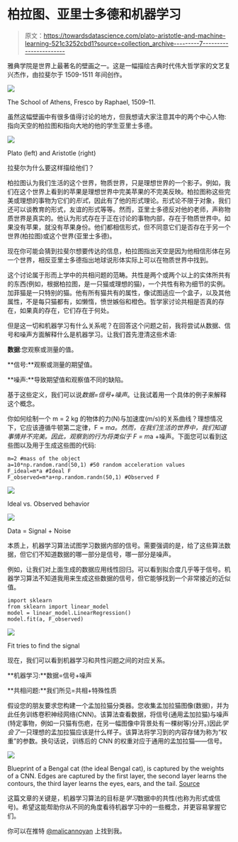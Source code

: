 # 柏拉图、亚里士多德和机器学习

> 原文：<https://towardsdatascience.com/plato-aristotle-and-machine-learning-521c3252cbd1?source=collection_archive---------7----------------------->

雅典学院是世界上最著名的壁画之一。这是一幅描绘古典时代伟大哲学家的文艺复兴杰作，由拉斐尔于 1509-1511 年间创作。

![](img/1c73eb97f850a81cb83341e3347f6b4f.png)

The School of Athens, Fresco by Raphael, 1509–11.

虽然这幅壁画中有很多值得讨论的地方，但我想请大家注意其中的两个中心人物:指向天空的柏拉图和指向大地的他的学生亚里士多德。

![](img/7d2ed8d7a3d88ea58c75548355993afa.png)

Plato (left) and Aristotle (right)

拉斐尔为什么要这样描绘他们？

柏拉图认为我们生活的这个世界，物质世界，只是理想世界的一个影子。例如，我们在这个世界上看到的苹果是理想世界中完美苹果的不完美反映。柏拉图称这些完美或理想的事物为它们的*形式*，因此有了他的形式理论。形式论不限于对象，我们还可以谈教育的形式，友谊的形式等等。然而，亚里士多德反对他的老师，声称物质世界是真实的。他认为形式存在于正在讨论的事物内部，存在于物质世界中。如果没有苹果，就没有苹果身份。他们都相信形式，但不同意它们是否存在于另一个世界(柏拉图)或这个世界(亚里士多德)。

现在你可能会猜到拉斐尔想要传达的信息，柏拉图指出天空是因为他相信形体在另一个世界，相反亚里士多德指出地球说形体实际上可以在物质世界中找到。

这个讨论属于形而上学中的共相问题的范畴。共性是两个或两个以上的实体所共有的东西(例如，根据柏拉图，是一只猫或理想的猫)，一个共性有称为细节的实例。加菲猫是一只特别的猫。他有所有猫共有的属性，像试图适应一个盒子，以及其他属性，不是每只猫都有，如懒惰，愤世嫉俗和橙色。哲学家讨论共相是否真的存在，如果真的存在，它们存在于何处。

但是这一切和机器学习有什么关系呢？在回答这个问题之前，我将尝试从数据、信号和噪声方面解释什么是机器学习。让我们首先澄清这些术语:

**数据**:您观察或测量的值。

**信号:**观察或测量的期望值。

**噪声:**导致期望值和观察值不同的缺陷。

基于这些定义，我们可以说*数据=信号+噪声*。让我试着用一个具体的例子来解释这个概念。

你如何绘制一个 m = 2 kg 的物体的力(N)与加速度(m/s)的关系曲线？理想情况下，它应该遵循牛顿第二定律，F = m*a。然而，在我们生活的世界中，我们知道事情并不完美。因此，观察到的行为将类似于 F = m*a +噪声。下面您可以看到这些图以及用于生成这些图的代码:

```
m=2 #mass of the object
a=10*np.random.rand(50,1) #50 random acceleration values
F_ideal=m*a #Ideal F
F_observed=m*a+np.random.randn(50,1) #Observed F
```

![](img/c08590152f435870212130e97157f970.png)

Ideal vs. Observed behavior

![](img/5d8843e465621393f9aafdcbd5acc03f.png)

Data = Signal + Noise

本质上，机器学习算法试图学习数据内部的信号。需要强调的是，给了这些算法数据，但它们不知道数据的哪一部分是信号，哪一部分是噪声。

例如，让我们对上面生成的数据应用线性回归。可以看到拟合度几乎等于信号。机器学习算法不知道我用来生成这些数据的信号，但它能够找到一个非常接近的近似值。

```
import sklearn
from sklearn import linear_model
model = linear_model.LinearRegression()
model.fit(a, F_observed)
```

![](img/b5b2dc8c090fc10499e1c1061df3f33a.png)

Fit tries to find the signal

现在，我们可以看到机器学习和共性问题之间的对应关系。

**机器学习:**数据=信号+噪声

**共相问题:**我们所见=共相+特殊性质

假设您的朋友要求您构建一个孟加拉猫分类器。您收集孟加拉猫图像(数据)，并为此任务训练卷积神经网络(CNN)。该算法查看数据，将信号(通用孟加拉猫)与噪声(特定事物，例如一只猫有伤疤，在另一幅图像中背景处有一棵树等)分开。)因此*学会了*一只理想的孟加拉猫应该是什么样子。该算法将学习到的内容存储为称为“权重”的参数。换句话说，训练后的 CNN 的权重对应于通用的孟加拉猫——信号。

![](img/17b6c8171fa99bd53e101798921ccca2.png)

Blueprint of a Bengal cat (the ideal Bengal cat), is captured by the weights of a CNN. Edges are captured by the first layer, the second layer learns the contours, the third layer learns the eyes, ears, and the tail. [Source](https://www.animalblueprintcompany.com)

这篇文章的关键是，机器学习算法的目标是*学习*数据中的共性(也称为形式或信号)。希望这能帮助你从不同的角度看待机器学习中的一些概念，并更容易掌握它们。

你可以在推特 [@malicannoyan](https://twitter.com/malicannoyan) 上找到我。